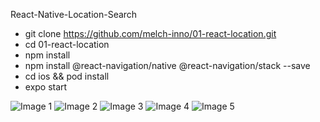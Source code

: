 React-Native-Location-Search

* git clone https://github.com/melch-inno/01-react-location.git
* cd 01-react-location
* npm install
* npm install @react-navigation/native @react-navigation/stack --save
* cd ios && pod install 
* expo start


![Image 1](./src/Images/welcome.png)
![Image 2](./src/Images/list.png)
![Image 3](./src/Images/Search.png)
![Image 4](./src/Images/selected.png)
![Image 5](./src/Images/selected.png)